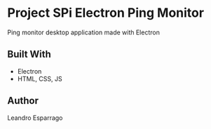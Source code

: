 # Project SPi Electron Ping Monitor
Ping monitor desktop application made with Electron

## Built With
* Electron
* HTML, CSS, JS

## Author
Leandro Esparrago



